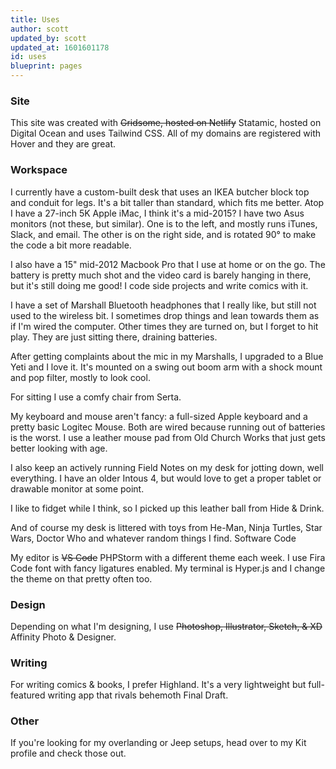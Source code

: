 ```yaml
---
title: Uses
author: scott
updated_by: scott
updated_at: 1601601178
id: uses
blueprint: pages
---
```

### Site

This site was created with <s>Gridsome, hosted on Netlify</s> Statamic, hosted on Digital Ocean and uses Tailwind CSS. All of my domains are registered with Hover and they are great.

### Workspace

I currently have a custom-built desk that uses an IKEA butcher block top and conduit for legs. It's a bit taller than standard, which fits me better. Atop I have a 27-inch 5K Apple iMac, I think it's a mid-2015? I have two Asus monitors (not these, but similar). One is to the left, and mostly runs iTunes, Slack, and email. The other is on the right side, and is rotated 90° to make the code a bit more readable.

I also have a 15" mid-2012 Macbook Pro that I use at home or on the go. The battery is pretty much shot and the video card is barely hanging in there, but it's still doing me good! I code side projects and write comics with it.

I have a set of Marshall Bluetooth headphones that I really like, but still not used to the wireless bit. I sometimes drop things and lean towards them as if I'm wired the computer. Other times they are turned on, but I forget to hit play. They are just sitting there, draining batteries.

After getting complaints about the mic in my Marshalls, I upgraded to a Blue Yeti and I love it. It's mounted on a swing out boom arm with a shock mount and pop filter, mostly to look cool.

For sitting I use a comfy chair from Serta.

My keyboard and mouse aren't fancy: a full-sized Apple keyboard and a pretty basic Logitec Mouse. Both are wired because running out of batteries is the worst. I use a leather mouse pad from Old Church Works that just gets better looking with age.

I also keep an actively running Field Notes on my desk for jotting down, well everything. I have an older Intous 4, but would love to get a proper tablet or drawable monitor at some point.

I like to fidget while I think, so I picked up this leather ball from Hide & Drink.

And of course my desk is littered with toys from He-Man, Ninja Turtles, Star Wars, Doctor Who and whatever random things I find.
Software
Code

My editor is <s>VS Code</s> PHPStorm with a different theme each week. I use Fira Code font with fancy ligatures enabled. My terminal is Hyper.js and I change the theme on that pretty often too.

### Design

Depending on what I'm designing, I use <s>Photoshop, Illustrator, Sketch, & XD</s> Affinity Photo & Designer.

### Writing

For writing comics & books, I prefer Highland. It's a very lightweight but full-featured writing app that rivals behemoth Final Draft.

### Other

If you're looking for my overlanding or Jeep setups, head over to my Kit profile and check those out.
